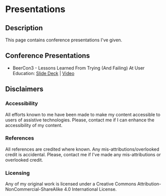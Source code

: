 # Presentations 
## Description

This page contains conference presentations I've given.

## Conference Presentations

* BeerCon3 - Lessons Learned From Trying (And Failing) At User Education: [Slide Deck](https://github.com/hailnolly/presentations/blob/main/Lessons%20Learned%20from%20Trying%20and%20Failing%20at%20User%20Education%20v1.0.pdf) | [Video](https://www.youtube.com/watch?v=WPkVyqZ5HoE)

## Disclaimers

### Accessibility

All efforts known to me have been made to make my content accessible to users of assistive technologies. Please, contact me if I can enhance the accessibility of my content.

### References

All references are credited where known. Any mis-attributions/overlooked credit is accidental. Please, contact me if I've made any mis-attributions or overlooked credit.

### Licensing

Any of my original work is licensed under a Creative Commons Attribution-NonCommercial-ShareAlike 4.0 International License.
